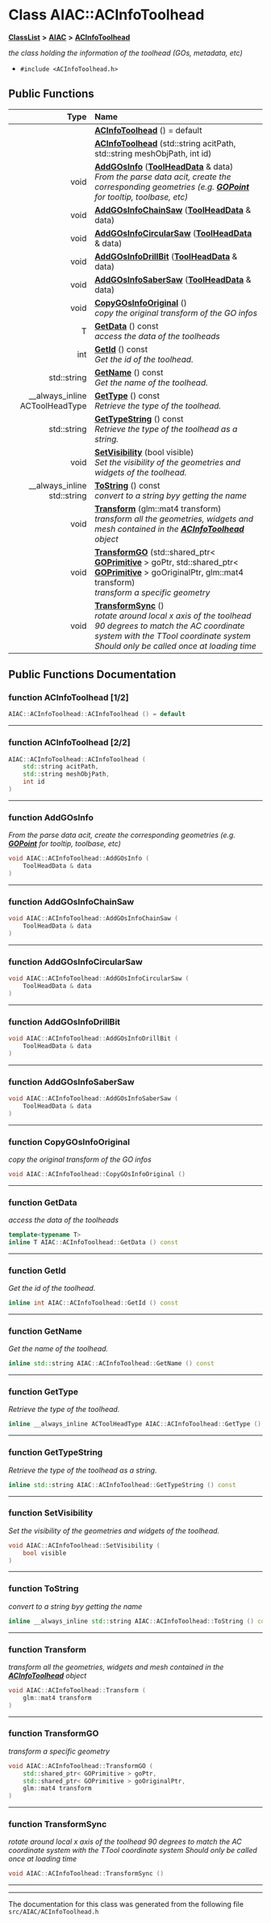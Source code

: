 

# Class AIAC::ACInfoToolhead



[**ClassList**](annotated.md) **>** [**AIAC**](namespaceAIAC.md) **>** [**ACInfoToolhead**](classAIAC_1_1ACInfoToolhead.md)



_the class holding the information of the toolhead (GOs, metadata, etc)_ 

* `#include <ACInfoToolhead.h>`





































## Public Functions

| Type | Name |
| ---: | :--- |
|   | [**ACInfoToolhead**](#function-acinfotoolhead-12) () = default<br> |
|   | [**ACInfoToolhead**](#function-acinfotoolhead-22) (std::string acitPath, std::string meshObjPath, int id) <br> |
|  void | [**AddGOsInfo**](#function-addgosinfo) ([**ToolHeadData**](classAIAC_1_1ToolHeadData.md) & data) <br>_From the parse data acit, create the corresponding geometries (e.g._ [_**GOPoint**_](classAIAC_1_1GOPoint.md) _for tooltip, toolbase, etc)_ |
|  void | [**AddGOsInfoChainSaw**](#function-addgosinfochainsaw) ([**ToolHeadData**](classAIAC_1_1ToolHeadData.md) & data) <br> |
|  void | [**AddGOsInfoCircularSaw**](#function-addgosinfocircularsaw) ([**ToolHeadData**](classAIAC_1_1ToolHeadData.md) & data) <br> |
|  void | [**AddGOsInfoDrillBit**](#function-addgosinfodrillbit) ([**ToolHeadData**](classAIAC_1_1ToolHeadData.md) & data) <br> |
|  void | [**AddGOsInfoSaberSaw**](#function-addgosinfosabersaw) ([**ToolHeadData**](classAIAC_1_1ToolHeadData.md) & data) <br> |
|  void | [**CopyGOsInfoOriginal**](#function-copygosinfooriginal) () <br>_copy the original transform of the GO infos_  |
|  T | [**GetData**](#function-getdata) () const<br>_access the data of the toolheads_  |
|  int | [**GetId**](#function-getid) () const<br>_Get the id of the toolhead._  |
|  std::string | [**GetName**](#function-getname) () const<br>_Get the name of the toolhead._  |
|  \_\_always\_inline ACToolHeadType | [**GetType**](#function-gettype) () const<br>_Retrieve the type of the toolhead._  |
|  std::string | [**GetTypeString**](#function-gettypestring) () const<br>_Retrieve the type of the toolhead as a string._  |
|  void | [**SetVisibility**](#function-setvisibility) (bool visible) <br>_Set the visibility of the geometries and widgets of the toolhead._  |
|  \_\_always\_inline std::string | [**ToString**](#function-tostring) () const<br>_convert to a string byy getting the name_  |
|  void | [**Transform**](#function-transform) (glm::mat4 transform) <br>_transform all the geometries, widgets and mesh contained in the_ [_**ACInfoToolhead**_](classAIAC_1_1ACInfoToolhead.md) _object_ |
|  void | [**TransformGO**](#function-transformgo) (std::shared\_ptr&lt; [**GOPrimitive**](classAIAC_1_1GOPrimitive.md) &gt; goPtr, std::shared\_ptr&lt; [**GOPrimitive**](classAIAC_1_1GOPrimitive.md) &gt; goOriginalPtr, glm::mat4 transform) <br>_transform a specific geometry_  |
|  void | [**TransformSync**](#function-transformsync) () <br>_rotate around local x axis of the toolhead 90 degrees to match the AC coordinate system with the TTool coordinate system Should only be called once at loading time_  |




























## Public Functions Documentation




### function ACInfoToolhead [1/2]

```C++
AIAC::ACInfoToolhead::ACInfoToolhead () = default
```




<hr>



### function ACInfoToolhead [2/2]

```C++
AIAC::ACInfoToolhead::ACInfoToolhead (
    std::string acitPath,
    std::string meshObjPath,
    int id
) 
```




<hr>



### function AddGOsInfo 

_From the parse data acit, create the corresponding geometries (e.g._ [_**GOPoint**_](classAIAC_1_1GOPoint.md) _for tooltip, toolbase, etc)_
```C++
void AIAC::ACInfoToolhead::AddGOsInfo (
    ToolHeadData & data
) 
```




<hr>



### function AddGOsInfoChainSaw 

```C++
void AIAC::ACInfoToolhead::AddGOsInfoChainSaw (
    ToolHeadData & data
) 
```




<hr>



### function AddGOsInfoCircularSaw 

```C++
void AIAC::ACInfoToolhead::AddGOsInfoCircularSaw (
    ToolHeadData & data
) 
```




<hr>



### function AddGOsInfoDrillBit 

```C++
void AIAC::ACInfoToolhead::AddGOsInfoDrillBit (
    ToolHeadData & data
) 
```




<hr>



### function AddGOsInfoSaberSaw 

```C++
void AIAC::ACInfoToolhead::AddGOsInfoSaberSaw (
    ToolHeadData & data
) 
```




<hr>



### function CopyGOsInfoOriginal 

_copy the original transform of the GO infos_ 
```C++
void AIAC::ACInfoToolhead::CopyGOsInfoOriginal () 
```




<hr>



### function GetData 

_access the data of the toolheads_ 
```C++
template<typename T>
inline T AIAC::ACInfoToolhead::GetData () const
```




<hr>



### function GetId 

_Get the id of the toolhead._ 
```C++
inline int AIAC::ACInfoToolhead::GetId () const
```




<hr>



### function GetName 

_Get the name of the toolhead._ 
```C++
inline std::string AIAC::ACInfoToolhead::GetName () const
```




<hr>



### function GetType 

_Retrieve the type of the toolhead._ 
```C++
inline __always_inline ACToolHeadType AIAC::ACInfoToolhead::GetType () const
```




<hr>



### function GetTypeString 

_Retrieve the type of the toolhead as a string._ 
```C++
inline std::string AIAC::ACInfoToolhead::GetTypeString () const
```




<hr>



### function SetVisibility 

_Set the visibility of the geometries and widgets of the toolhead._ 
```C++
void AIAC::ACInfoToolhead::SetVisibility (
    bool visible
) 
```




<hr>



### function ToString 

_convert to a string byy getting the name_ 
```C++
inline __always_inline std::string AIAC::ACInfoToolhead::ToString () const
```




<hr>



### function Transform 

_transform all the geometries, widgets and mesh contained in the_ [_**ACInfoToolhead**_](classAIAC_1_1ACInfoToolhead.md) _object_
```C++
void AIAC::ACInfoToolhead::Transform (
    glm::mat4 transform
) 
```




<hr>



### function TransformGO 

_transform a specific geometry_ 
```C++
void AIAC::ACInfoToolhead::TransformGO (
    std::shared_ptr< GOPrimitive > goPtr,
    std::shared_ptr< GOPrimitive > goOriginalPtr,
    glm::mat4 transform
) 
```




<hr>



### function TransformSync 

_rotate around local x axis of the toolhead 90 degrees to match the AC coordinate system with the TTool coordinate system Should only be called once at loading time_ 
```C++
void AIAC::ACInfoToolhead::TransformSync () 
```




<hr>

------------------------------
The documentation for this class was generated from the following file `src/AIAC/ACInfoToolhead.h`

